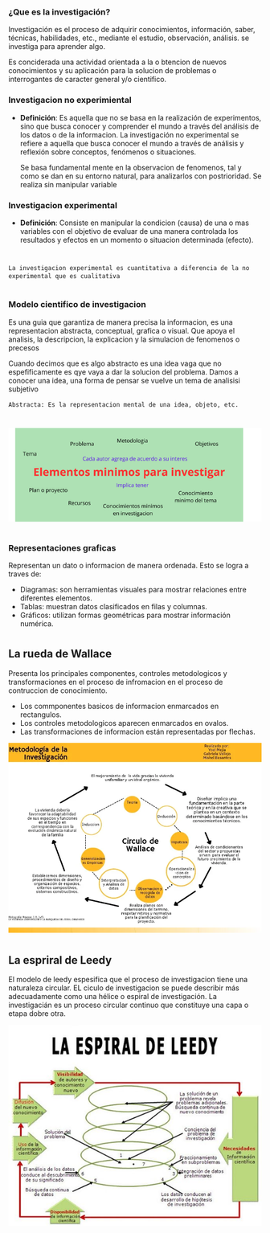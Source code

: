 ### ¿Que es la investigación?

Investigación es el proceso de adquirir conocimientos, información, saber, técnicas, habilidades, etc., mediante el estudio, observación, análisis. se investiga para aprender algo.

Es conciderada una actividad orientada a la o btencion de nuevos conocimientos y su aplicación para la solucion de problemas o interrogantes de caracter general y/o cientifico.

### Investigacion no experimiental

- **Definición**: Es aquella que no se basa en la realización de experimentos, sino que busca conocer y comprender el mundo a través del análisis de los datos o de la informacion. La investigación no experimental se refiere a aquella que busca conocer el mundo a través de análisis y reflexión sobre conceptos, fenómenos o situaciones.

  Se basa fundamental mente en la observacion de fenomenos, tal y como se dan en su entorno natural, para analizarlos con postrioridad. Se realiza sin manipular variable

### Investigacion experimental

- **Definición**: Consiste en manipular la condicion (causa) de una o mas variables con el objetivo de evaluar de una manera controlada los resultados y efectos en un momento o situacion determinada (efecto).

#

    La investigacion experimental es cuantitativa a diferencia de la no experimental que es cualitativa

#

### Modelo cientifico de investigacion

Es una guia que garantiza de manera precisa la informacion, es una representacion abstracta, conceptual, grafica o visual. Que apoya el analisis, la descripcion, la explicacion y la simulacion de fenomenos o precesos

Cuando decimos que es algo abstracto es una idea vaga que no espefificamente es qye vaya a dar la solucion del problema. Damos a conocer una idea, una forma de pensar se vuelve un tema de analisisi subjetivo

    Abstracta: Es la representacion mental de una idea, objeto, etc.

#

![](./elementosDeInvestigacion.png)

#

### Representaciones graficas

Representan un dato o informacion de manera ordenada. Esto se logra a traves de:

- Diagramas: son herramientas visuales para mostrar relaciones entre diferentes elementos.
- Tablas: muestran datos clasificados en filas y columnas.
- Gráficos: utilizan formas geométricas para mostrar información numérica.

#

## La rueda de Wallace

Presenta los principales componentes, controles metodologicos y transformaciones en el proceso de infromacion en el proceso de contruccion de conocimiento.

- Los commponentes basicos de informacion enmarcados en rectangulos.
- Los controles metodologicos aparecen enmarcados en ovalos.
- Las transformaciones de informacion están representadas por flechas.

![](./wallace.webp)

#

## La espriral de Leedy

El modelo de leedy espesifica que el proceso de investigacion tiene una naturaleza circular. EL ciculo de investigacion se puede describir más adecuadamente como una hélice o espiral de investigación. La investigacián es un proceso circular continuo que constituye una capa o etapa dobre otra.

![](./leddy.jpg)

#
